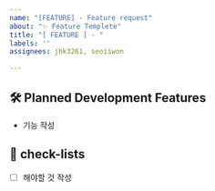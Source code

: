 ```yaml
---
name: "[FEATURE] - Feature request"
about: "✨ Feature Templete"
title: "[ FEATURE ] - "
labels: ''
assignees: jhk3261, seoiiwon

---
```


## 🛠️ Planned Development Features
- 기능 작성

## 📝 check-lists
- [ ] 해야할 것 작성
